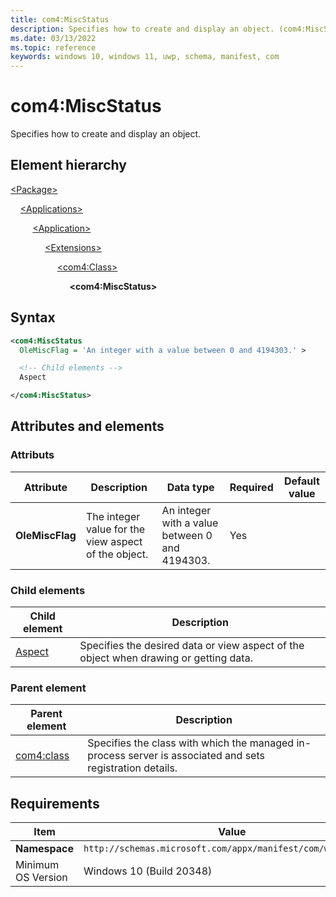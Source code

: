 ```yaml
---
title: com4:MiscStatus
description: Specifies how to create and display an object. (com4:MiscStatus)
ms.date: 03/13/2022
ms.topic: reference
keywords: windows 10, windows 11, uwp, schema, manifest, com
---
```


# com4:MiscStatus

Specifies how to create and display an object.

## Element hierarchy

[\<Package\>](element-package.md)

&nbsp;&nbsp;&nbsp;&nbsp;[\<Applications\>](element-applications.md)

&nbsp;&nbsp;&nbsp;&nbsp; &nbsp;&nbsp;&nbsp;&nbsp;[\<Application\>](element-application.md)

&nbsp;&nbsp;&nbsp;&nbsp; &nbsp;&nbsp;&nbsp;&nbsp; &nbsp;&nbsp;&nbsp;&nbsp;[\<Extensions\>](element-1-extensions.md)

&nbsp;&nbsp;&nbsp;&nbsp; &nbsp;&nbsp;&nbsp;&nbsp; &nbsp;&nbsp;&nbsp;&nbsp; &nbsp;&nbsp;&nbsp;&nbsp;[\<com4:Class\>](element-com4-managedinprocessserver-class.md)

&nbsp;&nbsp;&nbsp;&nbsp; &nbsp;&nbsp;&nbsp;&nbsp; &nbsp;&nbsp;&nbsp;&nbsp; &nbsp;&nbsp;&nbsp;&nbsp; &nbsp;&nbsp;&nbsp;&nbsp;**\<com4:MiscStatus\>**

## Syntax

```xml
<com4:MiscStatus
  OleMiscFlag = 'An integer with a value between 0 and 4194303.' >

  <!-- Child elements -->
  Aspect

</com4:MiscStatus>
```

## Attributes and elements

### Attributs

| Attribute | Description | Data type | Required | Default value |
|-|-|-|-|-|
| **OleMiscFlag** | The integer value for the view aspect of the object. | An integer with a value between 0 and 4194303. | Yes |  |

### Child elements

| Child element | Description |
|-|-|
| [Aspect](element-com4-aspect.md) | Specifies the desired data or view aspect of the object when drawing or getting data. |

### Parent element

| Parent element | Description |
|-|-|
| [com4:class](element-com4-managedinprocessserver-class.md) | Specifies the class with which the managed in-process server is associated and sets registration details. |

## Requirements

| Item | Value |
|--|--|
| **Namespace** | `http://schemas.microsoft.com/appx/manifest/com/windows10/4` |
| Minimum OS Version | Windows 10 (Build 20348) |
